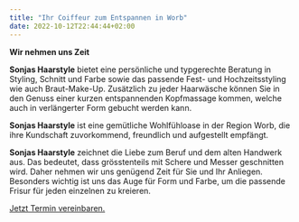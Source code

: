 ```yaml
---
title: "Ihr Coiffeur zum Entspannen in Worb"
date: 2022-10-12T22:44:44+02:00
---
```

**Wir nehmen uns Zeit**


**Sonjas Haarstyle** bietet eine persönliche und typgerechte Beratung in Styling, Schnitt und Farbe sowie das passende Fest- und Hochzeitsstyling wie auch Braut-Make-Up.
Zusätzlich zu jeder Haarwäsche können Sie in den Genuss einer kurzen entspannenden Kopfmassage kommen, welche auch in verlängerter Form gebucht werden kann.

**Sonjas Haarstyle** ist eine gemütliche Wohlfühloase in der Region Worb, die ihre Kundschaft zuvorkommend, freundlich und aufgestellt empfängt.

**Sonjas Haarstyle** zeichnet die Liebe zum Beruf und dem alten Handwerk aus. 
Das bedeutet, dass grösstenteils mit Schere und Messer geschnitten wird.
Daher nehmen wir uns genügend Zeit für Sie und Ihr Anliegen.
Besonders wichtig ist uns das Auge für Form und Farbe, um die passende Frisur für jeden einzelnen zu kreieren.

[Jetzt Termin vereinbaren.](https://www.beautybooking.ch/app/booking.html?company=sonjas-haarstyle)
